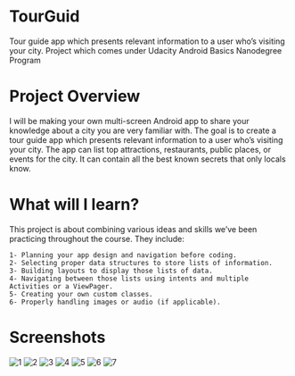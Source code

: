 # TourGuid
Tour guide app which presents relevant information to a user who’s visiting your city. Project which comes under Udacity Android Basics Nanodegree Program

# Project Overview
I will be making your own multi-screen Android app to share your knowledge about a city you are very familiar with. The goal is to create a tour guide app which presents relevant information to a user who’s visiting your city. The app can list top attractions, restaurants, public places, or events for the city. It can contain all the best known secrets that only locals know.

# What will I learn?
This project is about combining various ideas and skills we’ve been practicing throughout the course. They include:

    1- Planning your app design and navigation before coding.
    2- Selecting proper data structures to store lists of information.
    3- Building layouts to display those lists of data.
    4- Navigating between those lists using intents and multiple Activities or a ViewPager.
    5- Creating your own custom classes.
    6- Properly handling images or audio (if applicable).
# Screenshots
![1](https://cloud.githubusercontent.com/assets/28901635/26429521/a15f97d8-40e7-11e7-839f-e9d04d4e5665.JPG)
![2](https://cloud.githubusercontent.com/assets/28901635/26429523/a163db0e-40e7-11e7-9727-9eeb75aa31f1.JPG)
![3](https://cloud.githubusercontent.com/assets/28901635/26429524/a1661bc6-40e7-11e7-90ef-ebfa0c18b87b.JPG)
![4](https://cloud.githubusercontent.com/assets/28901635/26429522/a162cc32-40e7-11e7-9a17-3ade4650697b.JPG)
![5](https://cloud.githubusercontent.com/assets/28901635/26429525/a1671c1a-40e7-11e7-8784-4077626ab518.JPG)
![6](https://cloud.githubusercontent.com/assets/28901635/26429527/a1c84882-40e7-11e7-9d43-dca232178bb7.JPG)
![7](https://cloud.githubusercontent.com/assets/28901635/26429526/a1857642-40e7-11e7-8a58-fbf5ddd9483e.JPG)

